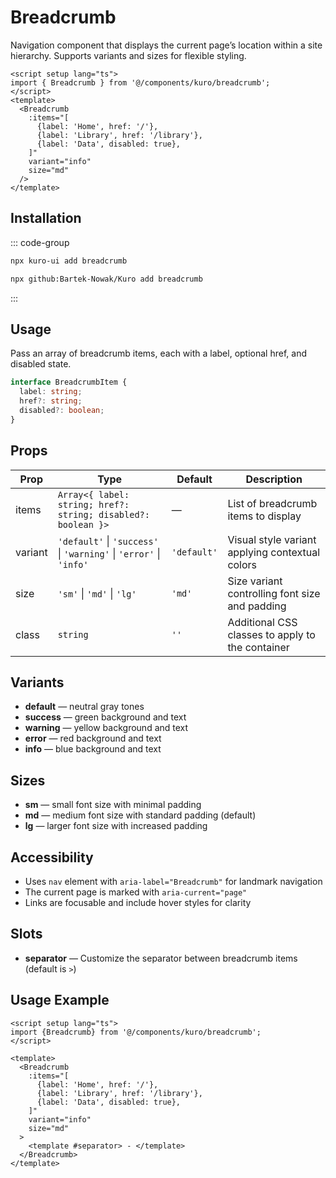# Breadcrumb

Navigation component that displays the current page’s location within a site hierarchy. Supports variants and sizes for flexible styling.

```vue
<script setup lang="ts">
import { Breadcrumb } from '@/components/kuro/breadcrumb';
</script>
<template>
  <Breadcrumb
    :items="[
      {label: 'Home', href: '/'},
      {label: 'Library', href: '/library'},
      {label: 'Data', disabled: true},
    ]"
    variant="info"
    size="md"
  />
</template>
```

## Installation

::: code-group
```bash [npx via npm]
npx kuro-ui add breadcrumb
```
```bash [npx via GitHub]
npx github:Bartek-Nowak/Kuro add breadcrumb
```
:::

## Usage

Pass an array of breadcrumb items, each with a label, optional href, and disabled state.

```ts
interface BreadcrumbItem {
  label: string;
  href?: string;
  disabled?: boolean;
}
```

## Props

| Prop    | Type                                                               | Default     | Description                                      |
| ------- | ------------------------------------------------------------------ | ----------- | ------------------------------------------------ |
| items   | `Array<{ label: string; href?: string; disabled?: boolean }>`      | —           | List of breadcrumb items to display              |
| variant | `'default'` \| `'success'` \| `'warning'` \| `'error'` \| `'info'` | `'default'` | Visual style variant applying contextual colors  |
| size    | `'sm'` \| `'md'` \| `'lg'`                                         | `'md'`      | Size variant controlling font size and padding   |
| class   | `string`                                                           | `''`        | Additional CSS classes to apply to the container |

## Variants

- **default** — neutral gray tones
- **success** — green background and text
- **warning** — yellow background and text
- **error** — red background and text
- **info** — blue background and text

## Sizes

- **sm** — small font size with minimal padding
- **md** — medium font size with standard padding (default)
- **lg** — larger font size with increased padding

## Accessibility

- Uses `nav` element with `aria-label="Breadcrumb"` for landmark navigation
- The current page is marked with `aria-current="page"`
- Links are focusable and include hover styles for clarity

## Slots

- **separator** — Customize the separator between breadcrumb items (default is `>`)

## Usage Example

```vue
<script setup lang="ts">
import {Breadcrumb} from '@/components/kuro/breadcrumb';
</script>

<template>
  <Breadcrumb
    :items="[
      {label: 'Home', href: '/'},
      {label: 'Library', href: '/library'},
      {label: 'Data', disabled: true},
    ]"
    variant="info"
    size="md"
  >
    <template #separator> - </template>
  </Breadcrumb>
</template>
```

